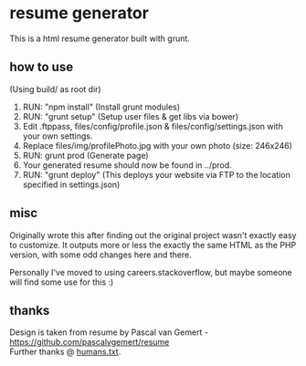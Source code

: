 # resume generator
This is a html resume generator built with grunt.

## how to use
(Using build/ as root dir)

1. RUN: "npm install" (Install grunt modules)
2. RUN: "grunt setup" (Setup user files & get libs via bower)
3. Edit .ftppass, files/config/profile.json & files/config/settings.json with your own settings.
4. Replace files/img/profilePhoto.jpg with your own photo (size: 246x246)
5. RUN: grunt prod (Generate page)
6. Your generated resume should now be found in ../prod.
7. <OPTIONAL> RUN: "grunt deploy" (This deploys your website via FTP to the location specified in settings.json)

## misc
Originally wrote this after finding out the original project wasn't exactly easy to customize. It outputs more or less the exactly the same HTML as the PHP version, with some odd changes here and there.  

Personally I've moved to using careers.stackoverflow, but maybe someone will find some use for this :)

## thanks
Design is taken from resume by Pascal van Gemert - https://github.com/pascalvgemert/resume  
Further thanks @ [humans.txt](build/files/misc/humans.txt).
